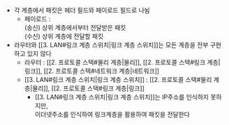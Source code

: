 - 각 계층에서 패킷은 헤더 필드와 페이로드 필드로 나뉨
	- 페이로드 :<br>(송신) 상위 계층에서부터 전달받은 패킷<br>(수신) 상위 계층에 전달할 패킷
- 라우터와 [[3. LAN#링크 계층 스위치|링크 계층 스위치]]는 모든 계층을 전부 구현하고 있지 않다
	- 라우터 : [[2. 프로토콜 스택#물리 계층|물리]], [[2. 프로토콜 스택#링크 계층|링크]], [[2. 프로토콜 스택#네트워크 계층|네트워크]]
	- [[3. LAN#링크 계층 스위치|링크 계층 스위치]] : [[2. 프로토콜 스택#물리 계층|물리]], [[2. 프로토콜 스택#링크 계층|링크]]
		- [[3. LAN#링크 계층 스위치|링크 계층 스위치]]는 IP주소를 인식하지 못하지만,<br>이더넷주소를 인식하여 링크계층을 활용하여 패킷을 전달한다